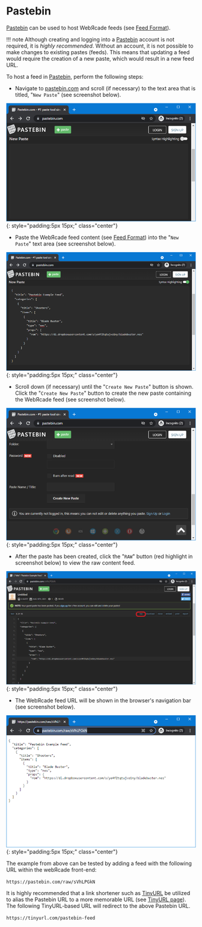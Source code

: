 # Pastebin

[Pastebin](https://pastebin.com/) can be used to host WebЯcade feeds (see [Feed Format](../format.md)). 

!!! note
    Although creating and logging into a [Pastebin](https://pastebin.com/) account is not required, it is
    *highly recommended*. Without an account, it is not possible to make changes to existing pastes (feeds).
    This means that updating a feed would require the creation of a new paste, which would
    result in a new feed URL.

To host a feed in [Pastebin](https://pastebin.com/), perform the following steps:

* Navigate to [pastebin.com](https://pastebin.com/) and scroll (if necessary) to the text area that is titled, "`New Paste`" (see screenshot below).

![](../../assets/images/feed/pastebin/site.png){: style="padding:5px 15px;" class="center"}

* Paste the WebЯcade feed content  (see [Feed Format](../format.md)) into the "`New Paste`" text area (see screenshot below).

![](../../assets/images/feed/pastebin/paste.png){: style="padding:5px 15px;" class="center"}

* Scroll down (if necessary) until the "`Create New Paste`" button is shown. Click the "`Create New Paste`" button to create the new paste containing the WebЯcade feed (see screenshot below).

![](../../assets/images/feed/pastebin/create.png){: style="padding:5px 15px;" class="center"}

* After the paste has been created, click the "`RAW`" button (red highlight in screenshot below) to view the raw content feed.

![](../../assets/images/feed/pastebin/posted.png){: style="padding:5px 15px;" class="center"}

* The WebЯcade feed URL will be shown in the browser's navigation bar (see screenshot below).

![](../../assets/images/feed/pastebin/raw.png){: style="padding:5px 15px;" class="center"}

The example from above can be tested by adding a feed with the following URL within the webЯcade front-end:

`https://pastebin.com/raw/sVhLPGkN`

It is highly recommended that a link shortener such as [TinyURL](https://www.tinyurl.com) be utilized to alias the Pastebin URL to a more memorable URL (see [TinyURL page](./tinyurl.md#aliased-urls)). The following TinyURL-based URL will redirect to the above Pastebin URL. 

`https://tinyurl.com/pastebin-feed`